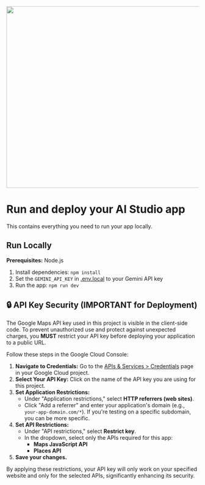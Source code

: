 
<div align="center">
<img width="1200" height="475" alt="GHBanner" src="https://github.com/user-attachments/assets/0aa67016-6eaf-458a-adb2-6e31a0763ed6" />
</div>

# Run and deploy your AI Studio app

This contains everything you need to run your app locally.


## Run Locally

**Prerequisites:**  Node.js


1. Install dependencies:
   `npm install`
2. Set the `GEMINI_API_KEY` in [.env.local](.env.local) to your Gemini API key
3. Run the app:
   `npm run dev`

## 🔒 API Key Security (IMPORTANT for Deployment)

The Google Maps API key used in this project is visible in the client-side code. To prevent unauthorized use and protect against unexpected charges, you **MUST** restrict your API key before deploying your application to a public URL.

Follow these steps in the Google Cloud Console:

1.  **Navigate to Credentials:** Go to the [APIs & Services > Credentials](https://console.cloud.google.com/apis/credentials) page in your Google Cloud project.
2.  **Select Your API Key:** Click on the name of the API key you are using for this project.
3.  **Set Application Restrictions:**
    *   Under "Application restrictions," select **HTTP referrers (web sites)**.
    *   Click "Add a referrer" and enter your application's domain (e.g., `your-app-domain.com/*`). If you're testing on a specific subdomain, you can be more specific.
4.  **Set API Restrictions:**
    *   Under "API restrictions," select **Restrict key**.
    *   In the dropdown, select only the APIs required for this app:
        *   **Maps JavaScript API**
        *   **Places API**
5.  **Save your changes.**

By applying these restrictions, your API key will only work on your specified website and only for the selected APIs, significantly enhancing its security.

